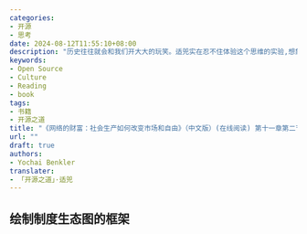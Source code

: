 ```yaml
---
categories:
- 开源
- 思考
date: 2024-08-12T11:55:10+08:00
description: "历史往往就会和我们开大大的玩笑。适兕实在忍不住体验这个思维的实验,想象虚拟的历史，于是尝试花几个月的时间翻译。Enjoy！Happy Reading～"
keywords:
- Open Source
- Culture
- Reading
- book
tags:
- 书籍
- 开源之道
title: "《网络的财富：社会生产如何改变市场和自由》（中文版）(在线阅读) 第十一章第二节"
url: ""
draft: true
authors:
- Yochai Benkler
translater:
- 「开源之道」·适兕
---
```


## 绘制制度生态图的框架